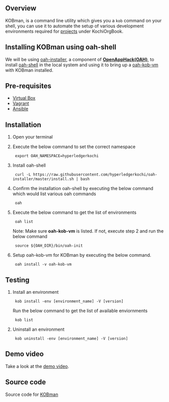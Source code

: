 ## Overview

KOBman, is a command line utility which gives you a `kob` command on your shell, you can use it to automate the setup of various development environments required for [projects](./sub_projects.md) under KochiOrgBook.

## Installing KOBman using oah-shell

We will be using [oah-installer](https://github.com/hyperledgerkochi/oah-installer), a component of [**OpenAppHack(OAH)**](https://openapphack.github.io/OAH/), to install [oah-shell](https://github.com/hyperledgerkochi/oah-shell) in the local system and using it to bring up a [oah-kob-vm](https://github.com/hyperledgerkochi/oah-kob-vm) with KOBman installed.

## Pre-requisites

- [Virtual Box](https://www.virtualbox.org/)
- [Vagrant](https://www.vagrantup.com/)
- [Ansible](https://docs.ansible.com/ansible/latest/installation_guide/intro_installation.html)

## Installation

1. Open your terminal 

2. Execute the below command to set the correct namespace

        export OAH_NAMESPACE=hyperledgerkochi

3. Install oah-shell

        curl -L https://raw.githubusercontent.com/hyperledgerkochi/oah-installer/master/install.sh | bash

4. Confirm the installation oah-shell by executing the below command which would list various oah commands

        oah

5. Execute the below command to get the list of environments 

        oah list

    Note: Make sure **oah-kob-vm** is listed. If not, execute step 2 and run the below command

        source ${OAH_DIR}/bin/oah-init

6. Setup oah-kob-vm for KOBman by executing the below command.

        oah install -v oah-kob-vm

## Testing

1. Install an environment

        kob install -env [environment_name] -V [version]

    Run the below command to get the list of available enviornments

        kob list

2. Uninstall an environment

        kob uninstall -env [environment_name] -V [version]

## Demo video

Take a look at the [demo video](https://vimeo.com/562887067).

## Source code

Source code for [KOBman](https://github.com/hyperledgerkochi/KOBman)


